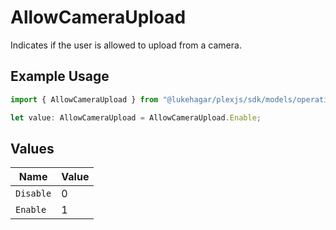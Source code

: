 # AllowCameraUpload

Indicates if the user is allowed to upload from a camera.

## Example Usage

```typescript
import { AllowCameraUpload } from "@lukehagar/plexjs/sdk/models/operations";

let value: AllowCameraUpload = AllowCameraUpload.Enable;
```

## Values

| Name      | Value     |
| --------- | --------- |
| `Disable` | 0         |
| `Enable`  | 1         |